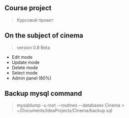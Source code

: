 ## Course project
>Курсовой проект
## On the subject of cinema
>version 0.8 Beta
* Edit mode
* Update mode
* Delete mode
* Select mode
* Admin panel (80%)
## Backup mysql command
>mysqldump -u root --routines --databases Cinema > ~/Documents/IdeaProjects/Cinema/backup.sql
